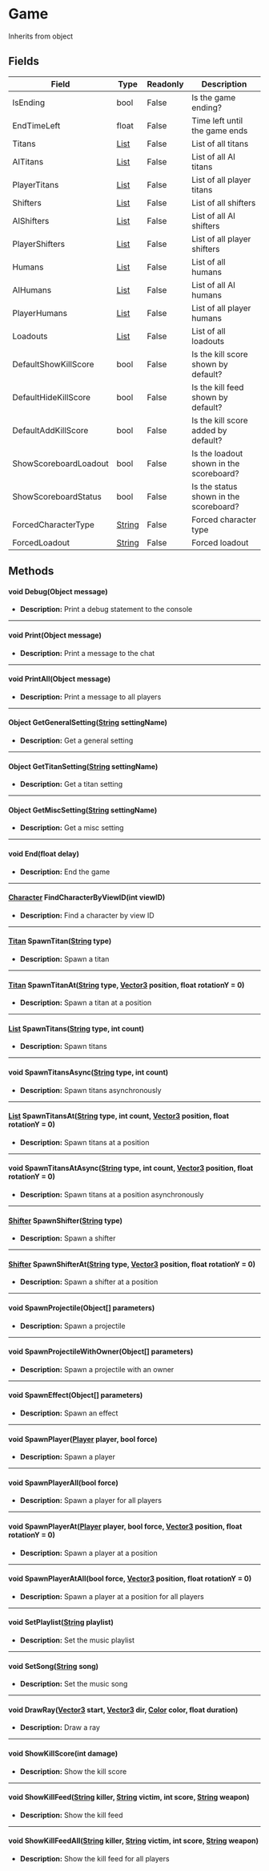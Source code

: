 # Game
Inherits from object
## Fields
|Field|Type|Readonly|Description|
|---|---|---|---|
|IsEnding|bool|False|Is the game ending?|
|EndTimeLeft|float|False|Time left until the game ends|
|Titans|[List](../objects/List.md)|False|List of all titans|
|AITitans|[List](../objects/List.md)|False|List of all AI titans|
|PlayerTitans|[List](../objects/List.md)|False|List of all player titans|
|Shifters|[List](../objects/List.md)|False|List of all shifters|
|AIShifters|[List](../objects/List.md)|False|List of all AI shifters|
|PlayerShifters|[List](../objects/List.md)|False|List of all player shifters|
|Humans|[List](../objects/List.md)|False|List of all humans|
|AIHumans|[List](../objects/List.md)|False|List of all AI humans|
|PlayerHumans|[List](../objects/List.md)|False|List of all player humans|
|Loadouts|[List](../objects/List.md)|False|List of all loadouts|
|DefaultShowKillScore|bool|False|Is the kill score shown by default?|
|DefaultHideKillScore|bool|False|Is the kill feed shown by default?|
|DefaultAddKillScore|bool|False|Is the kill score added by default?|
|ShowScoreboardLoadout|bool|False|Is the loadout shown in the scoreboard?|
|ShowScoreboardStatus|bool|False|Is the status shown in the scoreboard?|
|ForcedCharacterType|[String](../static/String.md)|False|Forced character type|
|ForcedLoadout|[String](../static/String.md)|False|Forced loadout|
## Methods
#### void Debug(Object message)
- **Description:** Print a debug statement to the console

---

#### void Print(Object message)
- **Description:** Print a message to the chat

---

#### void PrintAll(Object message)
- **Description:** Print a message to all players

---

#### Object GetGeneralSetting([String](../static/String.md) settingName)
- **Description:** Get a general setting

---

#### Object GetTitanSetting([String](../static/String.md) settingName)
- **Description:** Get a titan setting

---

#### Object GetMiscSetting([String](../static/String.md) settingName)
- **Description:** Get a misc setting

---

#### void End(float delay)
- **Description:** End the game

---

#### [Character](../objects/Character.md) FindCharacterByViewID(int viewID)
- **Description:** Find a character by view ID

---

#### [Titan](../objects/Titan.md) SpawnTitan([String](../static/String.md) type)
- **Description:** Spawn a titan

---

#### [Titan](../objects/Titan.md) SpawnTitanAt([String](../static/String.md) type, [Vector3](../objects/Vector3.md) position, float rotationY = 0)
- **Description:** Spawn a titan at a position

---

#### [List](../objects/List.md) SpawnTitans([String](../static/String.md) type, int count)
- **Description:** Spawn titans

---

#### void SpawnTitansAsync([String](../static/String.md) type, int count)
- **Description:** Spawn titans asynchronously

---

#### [List](../objects/List.md) SpawnTitansAt([String](../static/String.md) type, int count, [Vector3](../objects/Vector3.md) position, float rotationY = 0)
- **Description:** Spawn titans at a position

---

#### void SpawnTitansAtAsync([String](../static/String.md) type, int count, [Vector3](../objects/Vector3.md) position, float rotationY = 0)
- **Description:** Spawn titans at a position asynchronously

---

#### [Shifter](../objects/Shifter.md) SpawnShifter([String](../static/String.md) type)
- **Description:** Spawn a shifter

---

#### [Shifter](../objects/Shifter.md) SpawnShifterAt([String](../static/String.md) type, [Vector3](../objects/Vector3.md) position, float rotationY = 0)
- **Description:** Spawn a shifter at a position

---

#### void SpawnProjectile(Object[] parameters)
- **Description:** Spawn a projectile

---

#### void SpawnProjectileWithOwner(Object[] parameters)
- **Description:** Spawn a projectile with an owner

---

#### void SpawnEffect(Object[] parameters)
- **Description:** Spawn an effect

---

#### void SpawnPlayer([Player](../objects/Player.md) player, bool force)
- **Description:** Spawn a player

---

#### void SpawnPlayerAll(bool force)
- **Description:** Spawn a player for all players

---

#### void SpawnPlayerAt([Player](../objects/Player.md) player, bool force, [Vector3](../objects/Vector3.md) position, float rotationY = 0)
- **Description:** Spawn a player at a position

---

#### void SpawnPlayerAtAll(bool force, [Vector3](../objects/Vector3.md) position, float rotationY = 0)
- **Description:** Spawn a player at a position for all players

---

#### void SetPlaylist([String](../static/String.md) playlist)
- **Description:** Set the music playlist

---

#### void SetSong([String](../static/String.md) song)
- **Description:** Set the music song

---

#### void DrawRay([Vector3](../objects/Vector3.md) start, [Vector3](../objects/Vector3.md) dir, [Color](../objects/Color.md) color, float duration)
- **Description:** Draw a ray

---

#### void ShowKillScore(int damage)
- **Description:** Show the kill score

---

#### void ShowKillFeed([String](../static/String.md) killer, [String](../static/String.md) victim, int score, [String](../static/String.md) weapon)
- **Description:** Show the kill feed

---

#### void ShowKillFeedAll([String](../static/String.md) killer, [String](../static/String.md) victim, int score, [String](../static/String.md) weapon)
- **Description:** Show the kill feed for all players
